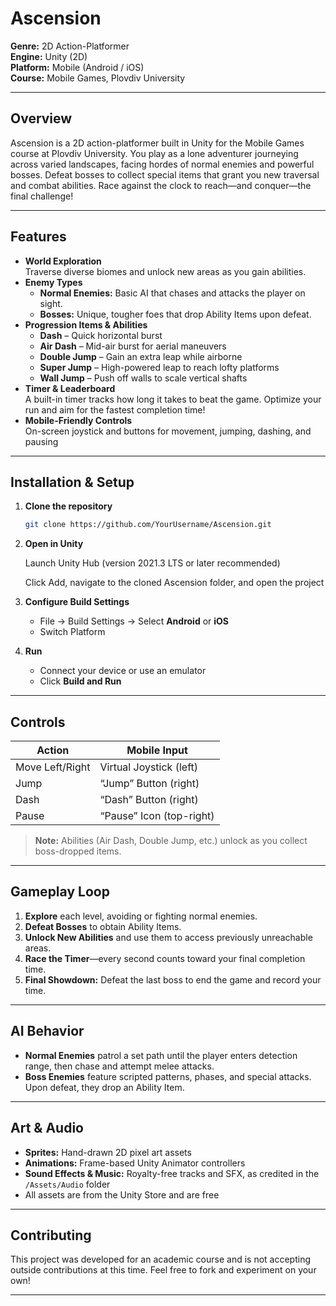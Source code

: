 # Ascension

**Genre:** 2D Action-Platformer  
**Engine:** Unity (2D)  
**Platform:** Mobile (Android / iOS)  
**Course:** Mobile Games, Plovdiv University

---

## Overview

Ascension is a 2D action-platformer built in Unity for the Mobile Games course at Plovdiv University. You play as a lone adventurer journeying across varied landscapes, facing hordes of normal enemies and powerful bosses. Defeat bosses to collect special items that grant you new traversal and combat abilities. Race against the clock to reach—and conquer—the final challenge!

---

## Features

- **World Exploration**  
  Traverse diverse biomes and unlock new areas as you gain abilities.  
- **Enemy Types**  
  - **Normal Enemies:** Basic AI that chases and attacks the player on sight.  
  - **Bosses:** Unique, tougher foes that drop Ability Items upon defeat.  
- **Progression Items & Abilities**  
  - **Dash** – Quick horizontal burst  
  - **Air Dash** – Mid-air burst for aerial maneuvers  
  - **Double Jump** – Gain an extra leap while airborne  
  - **Super Jump** – High-powered leap to reach lofty platforms  
  - **Wall Jump** – Push off walls to scale vertical shafts  
- **Timer & Leaderboard**  
  A built-in timer tracks how long it takes to beat the game. Optimize your run and aim for the fastest completion time!  
- **Mobile-Friendly Controls**  
  On-screen joystick and buttons for movement, jumping, dashing, and pausing  

---

## Installation & Setup

1. **Clone the repository**  
   ```bash
   git clone https://github.com/YourUsername/Ascension.git
2. **Open in Unity**

    Launch Unity Hub (version 2021.3 LTS or later recommended)

    Click Add, navigate to the cloned Ascension folder, and open the project

3. **Configure Build Settings**  
   - File → Build Settings → Select **Android** or **iOS**  
   - Switch Platform  
4. **Run**  
   - Connect your device or use an emulator  
   - Click **Build and Run**  

---

## Controls

| Action          | Mobile Input             |
| --------------- | ------------------------ |
| Move Left/Right | Virtual Joystick (left)  |
| Jump            | “Jump” Button (right)    |
| Dash            | “Dash” Button (right)    |
| Pause           | “Pause” Icon (top-right) |

> **Note:** Abilities (Air Dash, Double Jump, etc.) unlock as you collect boss-dropped items.

---

## Gameplay Loop

1. **Explore** each level, avoiding or fighting normal enemies.  
2. **Defeat Bosses** to obtain Ability Items.  
3. **Unlock New Abilities** and use them to access previously unreachable areas.  
4. **Race the Timer**—every second counts toward your final completion time.  
5. **Final Showdown:** Defeat the last boss to end the game and record your time.

---

## AI Behavior

- **Normal Enemies** patrol a set path until the player enters detection range, then chase and attempt melee attacks.  
- **Boss Enemies** feature scripted patterns, phases, and special attacks. Upon defeat, they drop an Ability Item.

---

## Art & Audio

- **Sprites:** Hand-drawn 2D pixel art assets  
- **Animations:** Frame-based Unity Animator controllers  
- **Sound Effects & Music:** Royalty-free tracks and SFX, as credited in the `/Assets/Audio` folder
- All assets are from the Unity Store and are free

---

## Contributing

This project was developed for an academic course and is not accepting outside contributions at this time. Feel free to fork and experiment on your own!

---
